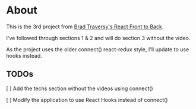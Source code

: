 # About
This is the 3rd project from [Brad Traversy's React Front to Back](https://www.packtpub.com/product/react-front-to-back-updated-for-2021-video/9781838645274).

I've followed through sections 1 & 2 and will do section 3 without the video.

As the project uses the older connect() react-redux style, I'll update to use hooks instead.
## TODOs

[ ] Add the techs section without the videos using connect()

[ ] Modify the application to use React Hooks instead of connect()
